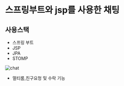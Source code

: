 # 스프링부트와 jsp를 사용한 채팅

## 사용스택

- 스프링 부트
- JSP
- JPA
- STOMP


![chat](https://github.com/gowoo97/ChatApp/assets/54802110/7e85485b-b1fa-498d-917b-60d19df1de91)

- 멀티룸,친구요청 및 수락 기능
